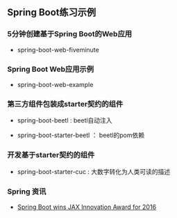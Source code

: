 ## Spring Boot练习示例

### 5分钟创建基于Spring Boot的Web应用

+ spring-boot-web-fiveminute

### Spring Boot Web应用示例

+ spring-boot-web-example

### 第三方组件包装成starter契约的组件

+ spring-boot-beetl : beetl自动注入

+ spring-boot-starter-beetl ： beetl的pom依赖

### 开发基于starter契约的组件

+ spring-boot-starter-cuc : 大数字转化为人类可读的描述

### Spring 资讯

+ [Spring Boot wins JAX Innovation Award for 2016](https://spring.io/blog/2016/10/11/spring-boot-wins-jax-innovation-award-for-2016)